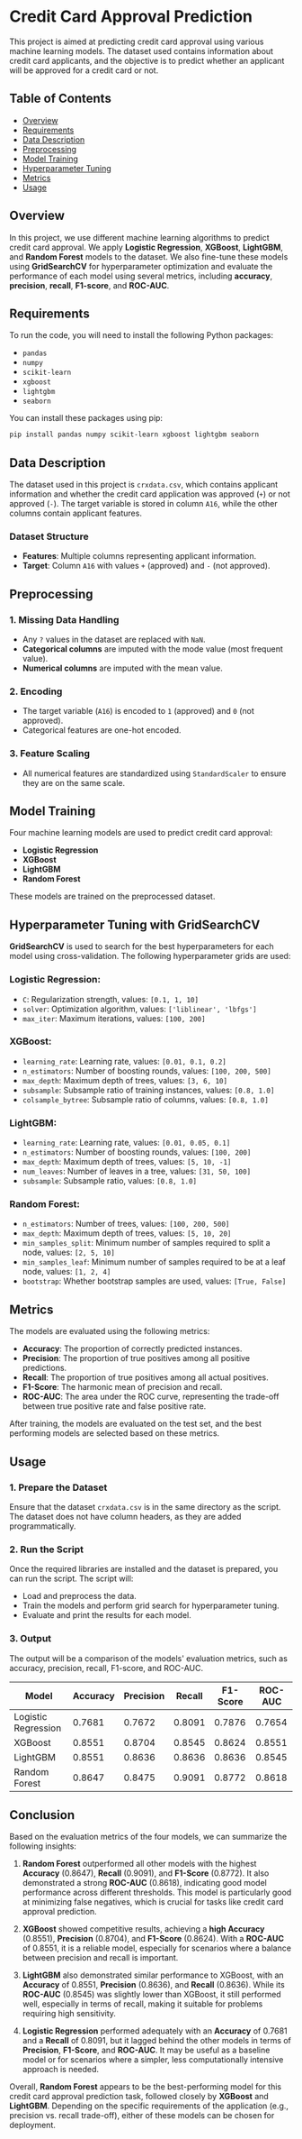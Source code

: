 # Credit Card Approval Prediction

This project is aimed at predicting credit card approval using various machine learning models. The dataset used contains information about credit card applicants, and the objective is to predict whether an applicant will be approved for a credit card or not.

## Table of Contents
- [Overview](#overview)
- [Requirements](#requirements)
- [Data Description](#data-description)
- [Preprocessing](#preprocessing)
- [Model Training](#model-training)
- [Hyperparameter Tuning](#Hyperparameter-Tuning)
- [Metrics](#metrics)
- [Usage](#usage)

## Overview

In this project, we use different machine learning algorithms to predict credit card approval. We apply **Logistic Regression**, **XGBoost**, **LightGBM**, and **Random Forest** models to the dataset. We also fine-tune these models using **GridSearchCV** for hyperparameter optimization and evaluate the performance of each model using several metrics, including **accuracy**, **precision**, **recall**, **F1-score**, and **ROC-AUC**.

## Requirements

To run the code, you will need to install the following Python packages:

- `pandas`
- `numpy`
- `scikit-learn`
- `xgboost`
- `lightgbm`
- `seaborn`

You can install these packages using pip:

```bash
pip install pandas numpy scikit-learn xgboost lightgbm seaborn
```
## Data Description

The dataset used in this project is `crxdata.csv`, which contains applicant information and whether the credit card application was approved (`+`) or not approved (`-`). The target variable is stored in column `A16`, while the other columns contain applicant features.

### Dataset Structure
- **Features**: Multiple columns representing applicant information.
- **Target**: Column `A16` with values `+` (approved) and `-` (not approved).

## Preprocessing

### 1. Missing Data Handling
- Any `?` values in the dataset are replaced with `NaN`.
- **Categorical columns** are imputed with the mode value (most frequent value).
- **Numerical columns** are imputed with the mean value.

### 2. Encoding
- The target variable (`A16`) is encoded to `1` (approved) and `0` (not approved).
- Categorical features are one-hot encoded.

### 3. Feature Scaling
- All numerical features are standardized using `StandardScaler` to ensure they are on the same scale.

## Model Training

Four machine learning models are used to predict credit card approval:

- **Logistic Regression**
- **XGBoost**
- **LightGBM**
- **Random Forest**

These models are trained on the preprocessed dataset.

## Hyperparameter Tuning with GridSearchCV

**GridSearchCV** is used to search for the best hyperparameters for each model using cross-validation. The following hyperparameter grids are used:

### Logistic Regression:
- `C`: Regularization strength, values: `[0.1, 1, 10]`
- `solver`: Optimization algorithm, values: `['liblinear', 'lbfgs']`
- `max_iter`: Maximum iterations, values: `[100, 200]`

### XGBoost:
- `learning_rate`: Learning rate, values: `[0.01, 0.1, 0.2]`
- `n_estimators`: Number of boosting rounds, values: `[100, 200, 500]`
- `max_depth`: Maximum depth of trees, values: `[3, 6, 10]`
- `subsample`: Subsample ratio of training instances, values: `[0.8, 1.0]`
- `colsample_bytree`: Subsample ratio of columns, values: `[0.8, 1.0]`

### LightGBM:
- `learning_rate`: Learning rate, values: `[0.01, 0.05, 0.1]`
- `n_estimators`: Number of boosting rounds, values: `[100, 200]`
- `max_depth`: Maximum depth of trees, values: `[5, 10, -1]`
- `num_leaves`: Number of leaves in a tree, values: `[31, 50, 100]`
- `subsample`: Subsample ratio, values: `[0.8, 1.0]`

### Random Forest:
- `n_estimators`: Number of trees, values: `[100, 200, 500]`
- `max_depth`: Maximum depth of trees, values: `[5, 10, 20]`
- `min_samples_split`: Minimum number of samples required to split a node, values: `[2, 5, 10]`
- `min_samples_leaf`: Minimum number of samples required to be at a leaf node, values: `[1, 2, 4]`
- `bootstrap`: Whether bootstrap samples are used, values: `[True, False]`

## Metrics

The models are evaluated using the following metrics:

- **Accuracy**: The proportion of correctly predicted instances.
- **Precision**: The proportion of true positives among all positive predictions.
- **Recall**: The proportion of true positives among all actual positives.
- **F1-Score**: The harmonic mean of precision and recall.
- **ROC-AUC**: The area under the ROC curve, representing the trade-off between true positive rate and false positive rate.

After training, the models are evaluated on the test set, and the best performing models are selected based on these metrics.

## Usage

### 1. Prepare the Dataset
Ensure that the dataset `crxdata.csv` is in the same directory as the script. The dataset does not have column headers, as they are added programmatically.

### 2. Run the Script
Once the required libraries are installed and the dataset is prepared, you can run the script. The script will:
- Load and preprocess the data.
- Train the models and perform grid search for hyperparameter tuning.
- Evaluate and print the results for each model.

### 3. Output
The output will be a comparison of the models' evaluation metrics, such as accuracy, precision, recall, F1-score, and ROC-AUC.

| Model               | Accuracy | Precision | Recall   | F1-Score | ROC-AUC |
|---------------------|----------|-----------|----------|----------|---------|
| Logistic Regression | 0.7681   | 0.7672    | 0.8091   | 0.7876   | 0.7654  |
| XGBoost             | 0.8551   | 0.8704    | 0.8545   | 0.8624   | 0.8551  |
| LightGBM            | 0.8551   | 0.8636    | 0.8636   | 0.8636   | 0.8545  |
| Random Forest       | 0.8647   | 0.8475    | 0.9091   | 0.8772   | 0.8618  |

## Conclusion

Based on the evaluation metrics of the four models, we can summarize the following insights:

1. **Random Forest** outperformed all other models with the highest **Accuracy** (0.8647), **Recall** (0.9091), and **F1-Score** (0.8772). It also demonstrated a strong **ROC-AUC** (0.8618), indicating good model performance across different thresholds. This model is particularly good at minimizing false negatives, which is crucial for tasks like credit card approval prediction.

2. **XGBoost** showed competitive results, achieving a **high Accuracy** (0.8551), **Precision** (0.8704), and **F1-Score** (0.8624). With a **ROC-AUC** of 0.8551, it is a reliable model, especially for scenarios where a balance between precision and recall is important.

3. **LightGBM** also demonstrated similar performance to XGBoost, with an **Accuracy** of 0.8551, **Precision** (0.8636), and **Recall** (0.8636). While its **ROC-AUC** (0.8545) was slightly lower than XGBoost, it still performed well, especially in terms of recall, making it suitable for problems requiring high sensitivity.

4. **Logistic Regression** performed adequately with an **Accuracy** of 0.7681 and a **Recall** of 0.8091, but it lagged behind the other models in terms of **Precision**, **F1-Score**, and **ROC-AUC**. It may be useful as a baseline model or for scenarios where a simpler, less computationally intensive approach is needed.

Overall, **Random Forest** appears to be the best-performing model for this credit card approval prediction task, followed closely by **XGBoost** and **LightGBM**. Depending on the specific requirements of the application (e.g., precision vs. recall trade-off), either of these models can be chosen for deployment.
